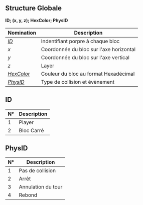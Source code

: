 ## Structure Globale
**ID; (x, y, z); HexColor; PhysID**

Nomination | Description
------------ | -------------
[*ID*](#id) | Indentifiant porpre à chaque bloc
*x* | Coordonnée du bloc sur l'axe horizontal
*y* | Coordonnée du bloc sur l'axe vertical
*z* | Layer
[*HexColor*](https://html-color-codes.info/Codes-couleur-HTML/) | Couleur du bloc au format Hexadécimal
[*PhysID*](#physid) | Type de collision et évènement

## ID
N° | Description
------------ | -------------
1 | Player
2 | Bloc Carré

## PhysID
N° | Description
------------ | -------------
1 | Pas de collision
2 | Arrêt
3 | Annulation du tour
4 | Rebond
